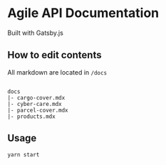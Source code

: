 # Agile API Documentation
Built with Gatsby.js


## How to edit contents
All markdown are located in `/docs`
```

docs
|- cargo-cover.mdx
|- cyber-care.mdx 
|- parcel-cover.mdx
|- products.mdx
```

## Usage

```sh
yarn start
```
